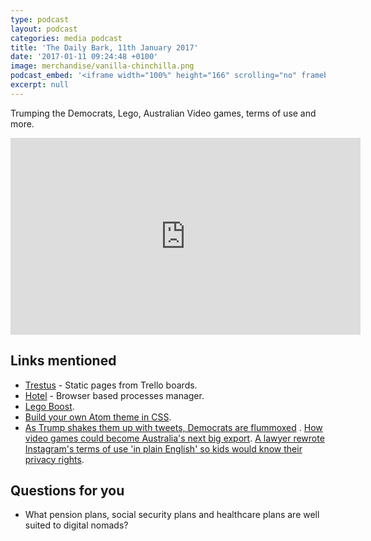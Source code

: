 ```yaml
---
type: podcast
layout: podcast
categories: media podcast
title: 'The Daily Bark, 11th January 2017'
date: '2017-01-11 09:24:48 +0100'
image: merchandise/vanilla-chinchilla.png
podcast_embed: '<iframe width="100%" height="166" scrolling="no" frameborder="no" src="https://w.soundcloud.com/player/?url=https%3A//api.soundcloud.com/tracks/302006591&amp;color=ff5500&amp;auto_play=false&amp;hide_related=false&amp;show_comments=true&amp;show_user=true&amp;show_reposts=false"></iframe>'
excerpt: null
---
```


Trumping the Democrats, Lego, Australian Video games, terms of use and more.

<iframe width="560" height="315" src="https://www.youtube.com/embed/_cpt3Ve3FQk" frameborder="0" allowfullscreen></iframe>

## Links mentioned

- [Trestus](https://canonical-ols.github.io/trestus/) - Static pages from Trello boards.
- [Hotel](https://github.com/typicode/hotel) - Browser based processes manager.
- [Lego Boost](https://www.engadget.com/2017/01/04/lego-boost/).
- [Build your own Atom theme in CSS](https://www.sitepoint.com/build-your-own-atom-theme-with-css/).
- [As Trump shakes them up with tweets, Democrats are flummoxed](https://www.washingtonpost.com/politics/democrats-try-to-shake-up-approach-as-trump-shakes-them-up-with-tweets/2017/01/09/f0bbad0c-d694-11e6-9a36-1d296534b31e_story.html?utm_term=.957a47a62625) . [How video games could become Australia's next big export](https://www.theage.com.au/technology/games/how-video-games-could-become-australias-next-big-export-20170110-gtooj7.html). [A lawyer rewrote Instagram's terms of use 'in plain English' so kids would know their privacy rights](https://www.washingtonpost.com/news/parenting/wp/2017/01/08/a-lawyer-rewrote-instagrams-terms-of-use-in-plain-english-so-kids-would-know-their-privacy-rights/?utm_term=.7cf9aeaeb348).

## Questions for you

- What pension plans, social security plans and healthcare plans are well suited to digital nomads?
